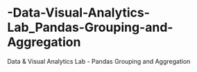 # -Data-Visual-Analytics-Lab_Pandas-Grouping-and-Aggregation
 Data &amp; Visual Analytics Lab - Pandas Grouping and Aggregation
